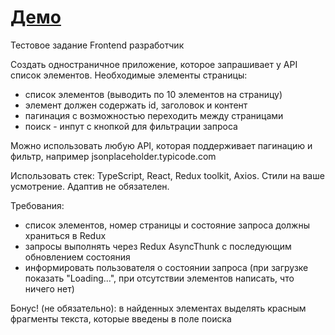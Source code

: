 # [Демо](https://teplostanski.github.io/react-ts-redux-toolkit--re-action--test-task/)

Тестовое задание Frontend разработчик

Создать одностраничное приложение, которое запрашивает у API список элементов.
Необходимые элементы страницы:
- список элементов (выводить по 10 элементов на страницу)
- элемент должен содержать id, заголовок и контент
- пагинация с возможностью переходить между страницами
- поиск - инпут с кнопкой для фильтрации запроса

Можно использовать любую API, которая поддерживает пагинацию и фильтр, например jsonplaceholder.typicode.com

Использовать стек: TypeScript, React, Redux toolkit, Axios.
Стили на ваше усмотрение. Адаптив не обязателен.

Требования:
- список элементов, номер страницы и состояние запроса должны храниться в Redux
- запросы выполнять через Redux AsyncThunk с последующим обновлением состояния
- информировать пользователя о состоянии запроса (при загрузке показать "Loading...", при отсутствии элементов написать, что ничего нет)

Бонус! (не обязательно): в найденных элементах выделять красным фрагменты текста, которые введены в поле поиска